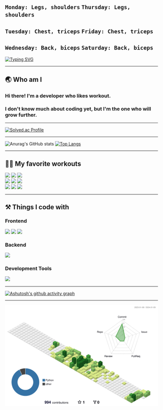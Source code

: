 ## `Monday: Legs, shoulders` `Thursday: Legs, shoulders`
## `Tuesday: Chest, triceps` `Friday: Chest, triceps`
## `Wednesday: Back, biceps` `Saturday: Back, biceps`
[![Typing SVG](https://readme-typing-svg.demolab.com?font=Fira+Code&weight=600&size=24&duration=1000&pause=1000&color=F5F722&random=false&lines=One+more+set%2C+One+more+rep)](https://git.io/typing-svg)
***

## 🌏 Who am I
### Hi there! I'm a developer who likes workout.
### I don't know much about coding yet, but I'm the one who will grow further.
***
[![Solved.ac Profile](http://mazassumnida.wtf/api/v2/generate_badge?boj=sparrow22)](https://solved.ac/sparrow22/)
***
![Anurag's GitHub stats](https://github-readme-stats.vercel.app/api?username=blossom22&show_icons=true&theme=tokyonight)
[![Top Langs](https://github-readme-stats.vercel.app/api/top-langs/?username=blossom22&layout=donut)](https://github.com/anuraghazra/github-readme-stats)
***

## 🏋️‍♂️ My favorite workouts
<div>
  <img src="https://img.shields.io/badge/Lat_pulldown-E34F26?style=for-the-badge&logo=Lat_pulldown&logoColor=white">
  <img src="https://img.shields.io/badge/Row-E34F26?style=for-the-badge&logo=Row&logoColor=white"> 
  <img src="https://img.shields.io/badge/Dumbbell_pullover-E34F26?style=for-the-badge&logo=Dumbbell_pullover&logoColor=white">  
</div>    
<div>
  <img src="https://img.shields.io/badge/Barbell_Squat-1572B6?style=for-the-badge&logo=Barbell_Squat&logoColor=white"> 
  <img src="https://img.shields.io/badge/Leg_press-1572B6?style=for-the-badge&logo=Leg_press&logoColor=white"> 
  <img src="https://img.shields.io/badge/Leg_extension-1572B6?style=for-the-badge&logo=Leg_extension&logoColor=white">   
</div>    
<div>
  <img src="https://img.shields.io/badge/Arnold_Press-003545?style=for-the-badge&logo=Arnold_Press&logoColor=white"> 
  <img src="https://img.shields.io/badge/Lateral_raise-003545?style=for-the-badge&logo=Lateral_raise&logoColor=white"> 
  <img src="https://img.shields.io/badge/Shoulder_press-003545?style=for-the-badge&logo=Shoulder_press&logoColor=white">
</div>    

***

## ⚒ Things I code with  
### Frontend
<div>
  <img src="https://img.shields.io/badge/HTML5-E34F26.svg?style=for-the-badge&logo=HTML5&logoColor=white" />
  <img src="https://img.shields.io/badge/CSS3-1572B6.svg?style=for-the-badge&logo=CSS3&logoColor=white" />
  <img src="https://img.shields.io/badge/JavaScript-F7DF1E.svg?style=for-the-badge&logo=JavaScript&logoColor=white" />
</div>

### Backend
<div>
  <img src="https://img.shields.io/badge/Python-3776AB.svg?style=for-the-badge&logo=Python&logoColor=white" />
</div>

### Development Tools
<div>
  <img src="https://img.shields.io/badge/Visual Studio Code-007ACC.svg?style=for-the-badge&logo=Visual Studio Code&logoColor=white" />
</div>

***
[![Ashutosh's github activity graph](https://github-readme-activity-graph.vercel.app/graph?username=blossom22&theme=react-dark)](https://github.com/ashutosh00710/github-readme-activity-graph)

***
![](./profile-3d-contrib/profile-green-animate.svg)
